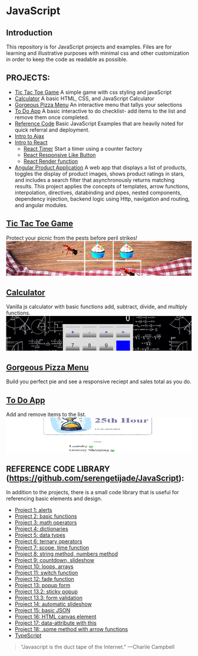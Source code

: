 # JavaScript

## Introduction
This repository is for JavaScript projects and examples. Files are for learning and illustrative purposes with minimal css and other customization in order to keep the code as readable as possible. 

## PROJECTS:
- [Tic Tac Toe Game](https://github.com/serengetijade/JavaScript/tree/main/TicTacToe) A simple game with css styling and javaScript
- [Calculator](https://github.com/serengetijade/JavaScript/tree/main/Calculator) A basic HTML, CSS, and JavaScript Calculator
- [Gorgeous Pizza Menu](https://github.com/serengetijade/JavaScript/tree/main/Gorgeous-Pizza-Menu) An interactive menu that tallys your selections
- [To Do App](https://github.com/serengetijade/JavaScript/tree/main/ToDo-App) A basic interactive to do checklist- add items to the list and remove them once completed.
- [Reference Code](https://github.com/serengetijade/JavaScript) Basic JavaScript Examples that are heavily noted for quick referral and deployment.
- [Intro to Ajax](https://github.com/serengetijade/JavaScript/tree/main/AJAX/AJAX1-BasicRequestResponse)
- [Intro to React](https://github.com/serengetijade/JavaScript/tree/main/React_Projects)
    - [React Timer](https://github.com/serengetijade/JavaScript/tree/main/React_Projects/React1-counter-factory) Start a timer using a counter factory
    - [React Responsive Like Button](https://github.com/serengetijade/JavaScript/tree/main/React_Projects/React2-like-button)
    - [React Render function](https://github.com/serengetijade/JavaScript/tree/main/React_Projects/React3-JSX)
- [Angular Product Application]() A web app that displays a list of products, toggles the display of product images, shows product ratings in stars, and includes a search filter that asynchronously returns matching results. This project applies the concepts of templates, arrow functions, interpolation, directives, databinding and pipes, nested components, dependency injection, backend logic using Http, navigation and routing, and angular modules. 

## [Tic Tac Toe Game](https://github.com/serengetijade/JavaScript/tree/main/TicTacToe)
Protect your picnic from the pests before peril strikes!
![Preview of Tic Tac Toe Game](https://raw.githubusercontent.com/serengetijade/JavaScript/main/TicTacToe/images/tictactoe.jpg)
## [Calculator](https://github.com/serengetijade/JavaScript/tree/main/Calculator)
Vanilla js calculator with basic functions add, subtract, divide, and multiply functions. 
![Preview of Calculator](https://github.com/serengetijade/JavaScript/blob/main/Calculator/img/calculator.jpg?raw=true)
## [Gorgeous Pizza Menu](https://github.com/serengetijade/JavaScript/tree/main/Gorgeous-Pizza-Menu)
Build you perfect pie and see a responsive reciept and sales total as you do. 
## [To Do App](https://github.com/serengetijade/JavaScript/tree/main/ToDo-App)
Add and remove items to the list.
![Preview of To Do App](https://github.com/serengetijade/JavaScript/blob/main/ToDo-App/img/ToDoApp.jpg?raw=true)

## REFERENCE CODE LIBRARY (https://github.com/serengetijade/JavaScript):
In addition to the projects, there is a small code library that is useful for referencing basic elements and design. 
- [Project 1: alerts](https://github.com/serengetijade/JavaScript/tree/main/Basic-JavaScript-Projects/Project1-expressions-alert)
- [Project 2: basic functions](https://github.com/serengetijade/JavaScript/tree/main/Basic-JavaScript-Projects/Project2-functions)
- [Project 3: math operators](https://github.com/serengetijade/JavaScript/tree/main/Basic-JavaScript-Projects/Project3-math-operators)
- [Project 4: dictionaries](https://github.com/serengetijade/JavaScript/tree/main/Basic-JavaScript-Projects/Project4-dictionaries)
- [Project 5: data types](https://github.com/serengetijade/JavaScript/tree/main/Basic-JavaScript-Projects/Project5-type)
- [Project 6: ternary operators](https://github.com/serengetijade/JavaScript/tree/main/Basic-JavaScript-Projects/Project6-ternary-operators-constructors)
- [Project 7: scope, time function](https://github.com/serengetijade/JavaScript/tree/main/Basic-JavaScript-Projects/Project7-scope-time-function)
- [Project 8: string method, numbers method](https://github.com/serengetijade/JavaScript/tree/main/Basic-JavaScript-Projects/Project8-string-numbers-methods)
- [Project 9: countdown, slideshow](https://github.com/serengetijade/JavaScript/tree/main/Basic-JavaScript-Projects/Project9-countdown-slideshow)
- [Project 10: loops, arrays](https://github.com/serengetijade/JavaScript/tree/main/Basic-JavaScript-Projects/Project10-loops-arrays)
- [Project 11: switch function ](https://github.com/serengetijade/JavaScript/tree/main/Basic-JavaScript-Projects/Project11-switch)
- [Project 12: fade function ](https://github.com/serengetijade/JavaScript/tree/main/Basic-JavaScript-Projects/Project12-fade)
- [Project 13: popup form](https://github.com/serengetijade/JavaScript/tree/main/Basic-JavaScript-Projects/Project13-popup-form)
- [Project 13.2: sticky popup](https://github.com/serengetijade/JavaScript/tree/main/Basic-JavaScript-Projects/Project13.2-sticky-popup)
- [Project 13.3: form validation](https://github.com/serengetijade/JavaScript/tree/main/Basic-JavaScript-Projects/Project13.3-form-validation)
- [Project 14: automatic slideshow](https://github.com/serengetijade/JavaScript/tree/main/Basic-JavaScript-Projects/Project14-automatic-slideshow)
- [Project 15: basic JSON](https://github.com/serengetijade/JavaScript/tree/main/Basic-JavaScript-Projects/Project15-basic-JSON)
- [Project 16: HTML canvas element](https://github.com/serengetijade/JavaScript/tree/main/Basic-JavaScript-Projects/Project16-HTML-canvas)
- [Project 17: data-attribute with this](https://github.com/serengetijade/JavaScript/tree/main/Basic-JavaScript-Projects/Project17-data-attribute-this)
- [Project 18: .some method with arrow functions](https://github.com/serengetijade/JavaScript/tree/main/Basic-JavaScript-Projects/Project18-some-method-with-arrow-functions)
- [TypeScript](https://github.com/serengetijade/JavaScript/tree/main/TypeScript)

>“Javascript is the duct tape of the Internet."
—Charlie Campbell
